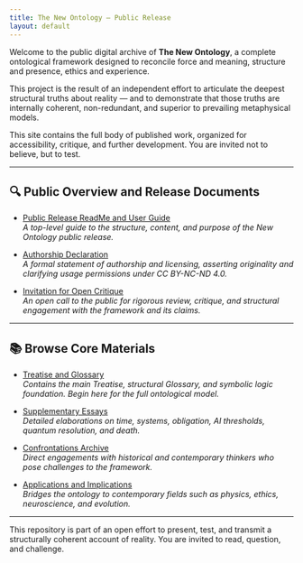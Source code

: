 ```yaml
---
title: The New Ontology – Public Release
layout: default
---
```


Welcome to the public digital archive of **The New Ontology**, a complete ontological framework designed to reconcile force and meaning, structure and presence, ethics and experience.  

This project is the result of an independent effort to articulate the deepest structural truths about reality — and to demonstrate that those truths are internally coherent, non-redundant, and superior to prevailing metaphysical models.  

This site contains the full body of published work, organized for accessibility, critique, and further development. You are invited not to believe, but to test.

---

## 🔍 Public Overview and Release Documents

- [Public Release ReadMe and User Guide](/The-New-Ontology-Public-Release/overview/readme-public-release/index.md)  
  *A top-level guide to the structure, content, and purpose of the New Ontology public release.*

- [Authorship Declaration](/The-New-Ontology-Public-Release/overview/Authorship-Declaration.md)  
  *A formal statement of authorship and licensing, asserting originality and clarifying usage permissions under CC BY-NC-ND 4.0.*

- [Invitation for Open Critique](/The-New-Ontology-Public-Release/overview/Invitation-Critique.md)  
  *An open call to the public for rigorous review, critique, and structural engagement with the framework and its claims.*

---

## 📚 Browse Core Materials

- [Treatise and Glossary](/the-new-ontology---public-release/treatise-and-glossary/)  
  *Contains the main Treatise, structural Glossary, and symbolic logic foundation. Begin here for the full ontological model.*

- [Supplementary Essays](/the-new-ontology---public-release/supplementary-essays/)  
  *Detailed elaborations on time, systems, obligation, AI thresholds, quantum resolution, and death.*

- [Confrontations Archive](/the-new-ontology---public-release/confrontations/)  
  *Direct engagements with historical and contemporary thinkers who pose challenges to the framework.*

- [Applications and Implications](/the-new-ontology---public-release/applications/)  
  *Bridges the ontology to contemporary fields such as physics, ethics, neuroscience, and evolution.*

---

This repository is part of an open effort to present, test, and transmit a structurally coherent account of reality. You are invited to read, question, and challenge.

